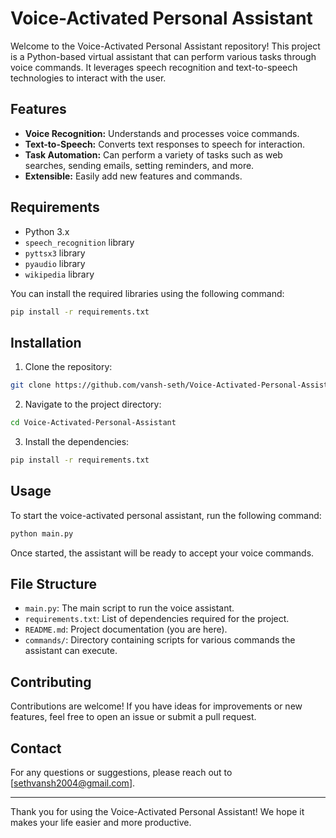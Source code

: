 # Voice-Activated Personal Assistant

Welcome to the Voice-Activated Personal Assistant repository! This project is a Python-based virtual assistant that can perform various tasks through voice commands. It leverages speech recognition and text-to-speech technologies to interact with the user.

## Features

- **Voice Recognition:** Understands and processes voice commands.
- **Text-to-Speech:** Converts text responses to speech for interaction.
- **Task Automation:** Can perform a variety of tasks such as web searches, sending emails, setting reminders, and more.
- **Extensible:** Easily add new features and commands.

## Requirements

- Python 3.x
- `speech_recognition` library
- `pyttsx3` library
- `pyaudio` library
- `wikipedia` library

You can install the required libraries using the following command:
```sh
pip install -r requirements.txt
```

## Installation

1. Clone the repository:
```sh
git clone https://github.com/vansh-seth/Voice-Activated-Personal-Assistant.git
```

2. Navigate to the project directory:
```sh
cd Voice-Activated-Personal-Assistant
```

3. Install the dependencies:
```sh
pip install -r requirements.txt
```

## Usage

To start the voice-activated personal assistant, run the following command:
```sh
python main.py
```

Once started, the assistant will be ready to accept your voice commands.

## File Structure

- `main.py`: The main script to run the voice assistant.
- `requirements.txt`: List of dependencies required for the project.
- `README.md`: Project documentation (you are here).
- `commands/`: Directory containing scripts for various commands the assistant can execute.

## Contributing

Contributions are welcome! If you have ideas for improvements or new features, feel free to open an issue or submit a pull request.

## Contact

For any questions or suggestions, please reach out to [sethvansh2004@gmail.com].

---

Thank you for using the Voice-Activated Personal Assistant! We hope it makes your life easier and more productive.
